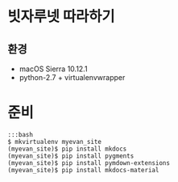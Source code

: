 # 빗자루넷 따라하기

## 환경

* macOS Sierra 10.12.1 
* python-2.7 + virtualenvwrapper

# 준비

    :::bash
    $ mkvirtualenv myevan_site
    (myevan_site)$ pip install mkdocs
    (myevan_site)$ pip install pygments
    (myevan_site)$ pip install pymdown-extensions
    (myevan_site)$ pip install mkdocs-material

